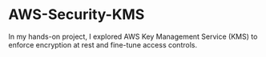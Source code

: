 # AWS-Security-KMS
In my hands-on project, I explored AWS Key Management Service (KMS) to enforce encryption at rest and fine-tune access controls.
